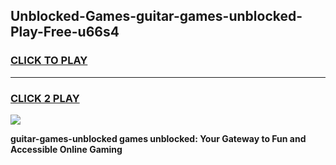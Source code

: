 
## Unblocked-Games-guitar-games-unblocked-Play-Free-u66s4
<h3>
<a href="https://premium76.site?title=guitar-games-unblocked&ref=18A">CLICK TO PLAY</a></h3>
<hr>

<h3>
<a href="https://premium76.site?title=guitar-games-unblocked&ref=18A">CLICK 2 PLAY</a>
  
</h3>

<a href="https://premium76.site?title=guitar-games-unblocked&ref=18A"><img src="https://clearcache.store/games.png"></a>


**guitar-games-unblocked games unblocked: Your Gateway to Fun and Accessible Online Gaming**
